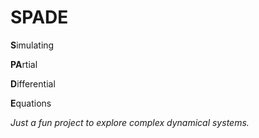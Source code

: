 # SPADE

**S**imulating

**PA**rtial

**D**ifferential

**E**quations

*Just a fun project to explore complex dynamical systems.*